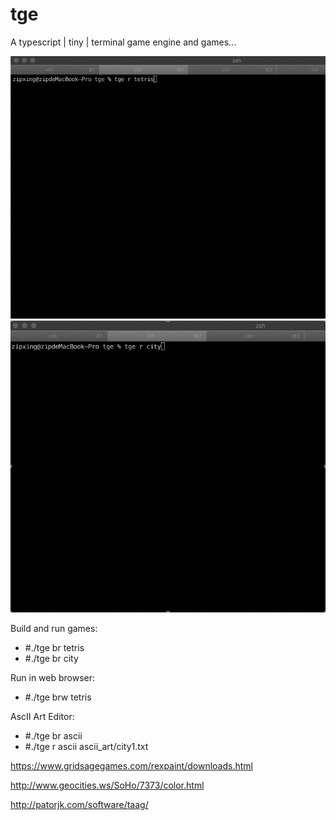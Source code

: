 # tge
A typescript | tiny | terminal game engine and games...

![tge](https://raw.githubusercontent.com/zipxing/tge/master/etc/screenshot/tetris.gif)
![tge](https://raw.githubusercontent.com/zipxing/tge/master/etc/screenshot/city.gif)

Build and run games:
* #./tge br tetris
* #./tge br city

Run in web browser:
* #./tge brw tetris

AscII Art Editor:
* #./tge br ascii
* #./tge r ascii ascii_art/city1.txt

https://www.gridsagegames.com/rexpaint/downloads.html

http://www.geocities.ws/SoHo/7373/color.html

http://patorjk.com/software/taag/
